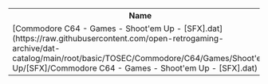 <table>
<tr><th>Name</th><th>Size</th></tr>
<tr><td>[Commodore C64 - Games - Shoot'em Up - [SFX].dat](https://raw.githubusercontent.com/open-retrogaming-archive/dat-catalog/main/root/basic/TOSEC/Commodore/C64/Games/Shoot'em Up/[SFX]/Commodore C64 - Games - Shoot'em Up - [SFX].dat)</td><td>1531</td></tr>
</table>
